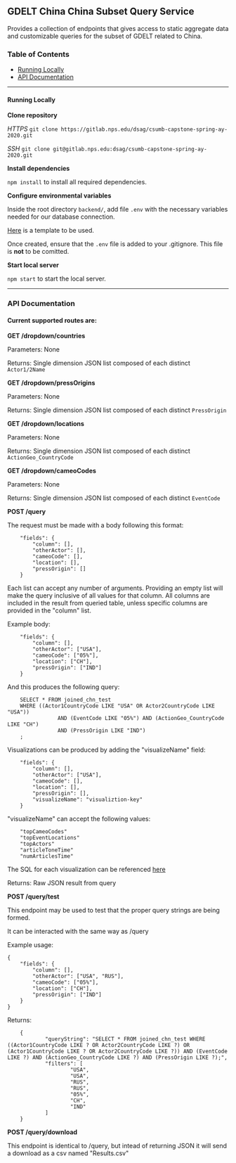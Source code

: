 ## GDELT China China Subset Query Service

Provides a collection of endpoints that gives access to static aggregate data and customizable queries for the subset of GDELT related to China.

### Table of Contents

- [Running Locally](#running-locally)
- [API Documentation](#api-documentation)

---

#### Running Locally

**Clone repository**

*HTTPS* `git clone https://gitlab.nps.edu/dsag/csumb-capstone-spring-ay-2020.git`
 
*SSH* `git clone git@gitlab.nps.edu:dsag/csumb-capstone-spring-ay-2020.git`

**Install dependencies**

`npm install` to install all required dependencies.

**Configure environmental variables**

Inside the root directory `backend/`, add file `.env` with the necessary variables needed for our database connection. 

[Here](./.sample-env) is a template to be used.

Once created, ensure that the `.env` file is added to your .gitignore. This file is **not** to be comitted. 

**Start local server**

`npm start` to start the local server.

---

### API Documentation

#### Current supported routes are:


**GET /dropdown/countries**

Parameters: None

Returns: Single dimension JSON list composed of each distinct `Actor1/2Name`


**GET /dropdown/pressOrigins**

Parameters: None

Returns: Single dimension JSON list composed of each distinct `PressOrigin`


**GET /dropdown/locations**

Parameters: None 

Returns: Single dimension JSON list composed of each distinct `ActionGeo_CountryCode`


**GET /dropdown/cameoCodes**

Parameters: None

Returns: Single dimension JSON list composed of each distinct `EventCode`


**POST /query**

The request must be made with a body following this format:

```
	"fields": {
		"column": [],
		"otherActor": [],
		"cameoCode": [],
		"location": [],
		"pressOrigin": []
	}
```

Each list can accept any number of arguments. 
Providing an empty list will make the query inclusive of all values for that column. 
All columns are included in the result from queried table, unless specific columns are provided in the "column" list. 

Example body: 

```
	"fields": {
		"column": [],
		"otherActor": ["USA"],
		"cameoCode": ["05%"],
		"location": ["CH"],
		"pressOrigin": ["IND"]
	}
```	

And this produces the following query: 

```
	SELECT * FROM joined_chn_test
	WHERE ((Actor1CountryCode LIKE "USA" OR Actor2CountryCode LIKE "USA"))
				AND (EventCode LIKE "05%") AND (ActionGeo_CountryCode LIKE "CH")
				AND (PressOrigin LIKE "IND")
	;
```

Visualizations can be produced by adding the "visualizeName" field:

```
	"fields": {
		"column": [],
		"otherActor": ["USA"],
		"cameoCode": [],
		"location": [],
		"pressOrigin": [],
		"visualizeName": "visualiztion-key"
	}
```

"visualizeName" can accept the following values:

```
	"topCameoCodes"
	"topEventLocations"
	"topActors"
	"articleToneTime"
	"numArticlesTime"
```

The SQL for each visualization can be referenced [here](config/queryConstants.js)

Returns: Raw JSON result from query


**POST /query/test**

This endpoint may be used to test that the proper query strings are being formed. 

It can be interacted with the same way as /query

Example usage:

```
{
	"fields": {
		"column": [],
		"otherActor": ["USA", "RUS"],
		"cameoCode": ["05%"],
		"location": ["CH"],
		"pressOrigin": ["IND"]
	}
}
```

Returns: 

```
	{
			"queryString": "SELECT * FROM joined_chn_test WHERE ((Actor1CountryCode LIKE ? OR Actor2CountryCode LIKE ?) OR (Actor1CountryCode LIKE ? OR Actor2CountryCode LIKE ?)) AND (EventCode LIKE ?) AND (ActionGeo_CountryCode LIKE ?) AND (PressOrigin LIKE ?);",
			"filters": [
					"USA",
					"USA",
					"RUS",
					"RUS",
					"05%",
					"CH",
					"IND"
			]
	}
```


**POST /query/download**

This endpoint is identical to /query, but intead of returning JSON it will send a download as a csv named "Results.csv"

